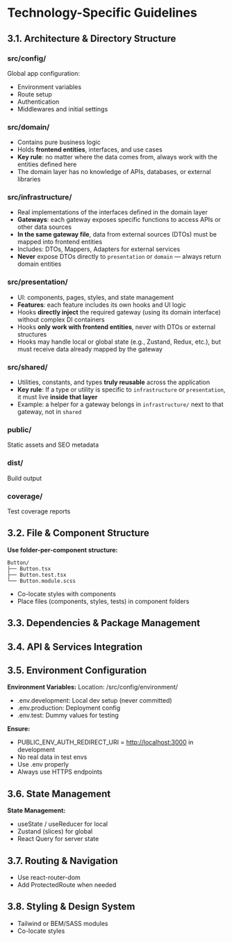 # Technology-Specific Guidelines

## 3.1. Architecture & Directory Structure

### src/config/

Global app configuration:

- Environment variables
- Route setup
- Authentication
- Middlewares and initial settings

### src/domain/

- Contains pure business logic
- Holds **frontend entities**, interfaces, and use cases
- **Key rule**: no matter where the data comes from, always work with the entities defined here
- The domain layer has no knowledge of APIs, databases, or external libraries

### src/infrastructure/

- Real implementations of the interfaces defined in the domain layer
- **Gateways**: each gateway exposes specific functions to access APIs or other data sources
- **In the same gateway file**, data from external sources (DTOs) must be mapped into frontend entities
- Includes: DTOs, Mappers, Adapters for external services
- **Never** expose DTOs directly to `presentation` or `domain` — always return domain entities

### src/presentation/

- UI: components, pages, styles, and state management
- **Features**: each feature includes its own hooks and UI logic
- Hooks **directly inject** the required gateway (using its domain interface) without complex DI containers
- Hooks **only work with frontend entities**, never with DTOs or external structures
- Hooks may handle local or global state (e.g., Zustand, Redux, etc.), but must receive data already mapped by the gateway

### src/shared/

- Utilities, constants, and types **truly reusable** across the application
- **Key rule**: If a type or utility is specific to `infrastructure` or `presentation`, it must live **inside that layer**
- Example: a helper for a gateway belongs in `infrastructure/` next to that gateway, not in `shared`

### public/

Static assets and SEO metadata

### dist/

Build output

### coverage/

Test coverage reports

## 3.2. File & Component Structure

**Use folder-per-component structure:**

```text
Button/
├── Button.tsx
├── Button.test.tsx
└── Button.module.scss
```

- Co-locate styles with components
- Place files (components, styles, tests) in component folders

## 3.3. Dependencies & Package Management

## 3.4. API & Services Integration

## 3.5. Environment Configuration

**Environment Variables:**
Location: /src/config/environment/

- .env.development: Local dev setup (never committed)
- .env.production: Deployment config
- .env.test: Dummy values for testing

**Ensure:**

- PUBLIC_ENV_AUTH_REDIRECT_URI = <http://localhost:3000> in development
- No real data in test envs
- Use .env properly
- Always use HTTPS endpoints

## 3.6. State Management

**State Management:**

- useState / useReducer for local
- Zustand (slices) for global
- React Query for server state

## 3.7. Routing & Navigation

- Use react-router-dom
- Add ProtectedRoute when needed

## 3.8. Styling & Design System

- Tailwind or BEM/SASS modules
- Co-locate styles
